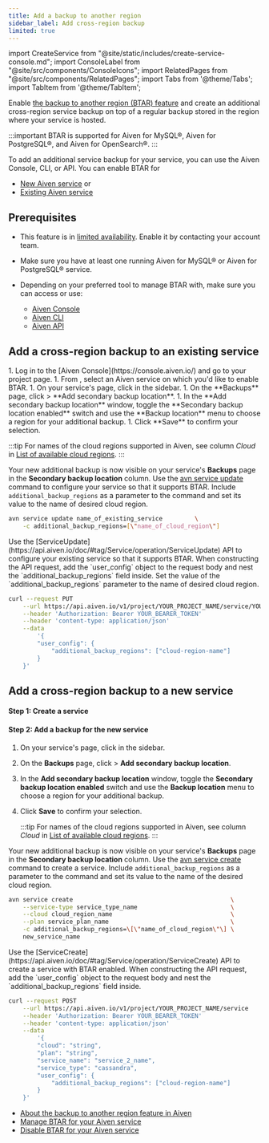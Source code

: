 ```yaml
---
title: Add a backup to another region
sidebar_label: Add cross-region backup
limited: true
---
```


import CreateService from "@site/static/includes/create-service-console.md";
import ConsoleLabel from "@site/src/components/ConsoleIcons";
import RelatedPages from "@site/src/components/RelatedPages";
import Tabs from '@theme/Tabs';
import TabItem from '@theme/TabItem';

Enable [the backup to another region (BTAR) feature](/docs/platform/concepts/backup-to-another-region) and create an additional cross-region service backup on top of a regular backup stored in the region where your service is hosted.

:::important
BTAR is supported for Aiven for MySQL®, Aiven for PostgreSQL®, and Aiven for OpenSearch®.
:::

To add an additional service backup for your service, you can use the Aiven Console, CLI,
or API. You can enable BTAR for

- [New Aiven service](/docs/platform/howto/btar/enable-backup-to-another-region#add-a-cross-region-backup-to-a-new-service)
  or
- [Existing Aiven service](/docs/platform/howto/btar/enable-backup-to-another-region#add-a-cross-region-backup-to-an-existing-service)

## Prerequisites

- This feature is in [limited availability](/docs/platform/concepts/beta_services).
  Enable it by contacting your account team.
- Make sure you have at least one running Aiven for MySQL® or Aiven for PostgreSQL® service.
- Depending on your preferred tool to manage BTAR with, make sure you can access or use:

  - [Aiven Console](https://console.aiven.io/)
  - [Aiven CLI](/docs/tools/cli)
  - [Aiven API](/docs/tools/api)

## Add a cross-region backup to an existing service

<Tabs groupId="group1">
<TabItem value="gui" label="Aiven Console" default>
1. Log in to the [Aiven Console](https://console.aiven.io/) and go to your project page.
1. From <ConsoleLabel name="Services"/>, select an Aiven service on which you'd like to
   enable BTAR.
1. On your service's page, click <ConsoleLabel name="backups"/> in the sidebar.
1. On the **Backups** page, click <ConsoleLabel name="actions"/> >
   **Add secondary backup location**.
1. In the **Add secondary backup location** window, toggle the
   **Secondary backup location enabled** switch and use the **Backup location** menu to
   choose a region for your additional backup.
1. Click **Save** to confirm your selection.

   :::tip
   For names of the cloud regions supported in Aiven, see column *Cloud* in
   [List of available cloud regions](/docs/platform/reference/list_of_clouds).
   :::

Your new additional backup is now visible on your service's **Backups** page in the
**Secondary backup location** column.
</TabItem>
<TabItem value="cli" label="Aiven CLI">
Use the [avn service update](/docs/tools/cli/service-cli) command to configure your
service so that it supports BTAR. Include `additional_backup_regions` as a parameter to
the command and set its value to the name of desired cloud region.

```bash
avn service update name_of_existing_service         \
    -c additional_backup_regions=[\"name_of_cloud_region\"]
```
</TabItem>
<TabItem value="api" label="Aiven API">
Use the [ServiceUpdate](https://api.aiven.io/doc/#tag/Service/operation/ServiceUpdate) API
to configure your existing service so that it supports BTAR. When constructing the API
request, add the `user_config` object to the request body and nest the
`additional_backup_regions` field inside. Set the value of the
`additional_backup_regions` parameter to the name of desired cloud region.

```bash
curl --request PUT                                                                       \
    --url https://api.aiven.io/v1/project/YOUR_PROJECT_NAME/service/YOUR_SERVICE_NAME    \
    --header 'Authorization: Bearer YOUR_BEARER_TOKEN'                 \
    --header 'content-type: application/json'                          \
    --data
        '{
        "user_config": {
            "additional_backup_regions": ["cloud-region-name"]
        }
    }'
```

</TabItem>
</Tabs>

## Add a cross-region backup to a new service

<Tabs groupId="group1">
<TabItem value="gui" label="Aiven Console" default>

#### Step 1: Create a service

<CreateService/>

#### Step 2: Add a backup for the new service

1. On your service's page, click <ConsoleLabel name="backups"/> in the sidebar.
1. On the **Backups** page, click <ConsoleLabel name="actions"/> >
   **Add secondary backup location**.
1. In the **Add secondary backup location** window, toggle the
   **Secondary backup location enabled** switch and use the **Backup location** menu to
   choose a region for your additional backup.
1. Click **Save** to confirm your selection.

   :::tip
   For names of the cloud regions supported in Aiven, see column *Cloud* in
   [List of available cloud regions](/docs/platform/reference/list_of_clouds).
   :::

Your new additional backup is now visible on your service's **Backups** page in the
**Secondary backup location** column.
</TabItem>
<TabItem value="cli" label="Aiven CLI">
Use the [avn service create](/docs/tools/cli/service-cli) command to create a
service. Include `additional_backup_regions` as a parameter to the command and set its
value to the name of the desired cloud region.

```bash
avn service create                                            \
    --service-type service_type_name                          \
    --cloud cloud_region_name                                 \
    --plan service_plan_name                                  \
    -c additional_backup_regions=\[\"name_of_cloud_region\"\] \
    new_service_name
```

</TabItem>
<TabItem value="api" label="Aiven API">
Use the [ServiceCreate](https://api.aiven.io/doc/#tag/Service/operation/ServiceCreate) API
to create a service with BTAR enabled. When constructing the API request, add the
`user_config` object to the request body and nest the `additional_backup_regions`
field inside.

```bash
curl --request POST                                                    \
    --url https://api.aiven.io/v1/project/YOUR_PROJECT_NAME/service    \
    --header 'Authorization: Bearer YOUR_BEARER_TOKEN'                 \
    --header 'content-type: application/json'                          \
    --data
        '{
        "cloud": "string",
        "plan": "string",
        "service_name": "service_2_name",
        "service_type": "cassandra",
        "user_config": {
            "additional_backup_regions": ["cloud-region-name"]
        }
    }'
```

</TabItem>
</Tabs>

<RelatedPages/>

- [About the backup to another region feature in Aiven](/docs/platform/concepts/backup-to-another-region)
- [Manage BTAR for your Aiven service](/docs/platform/howto/btar/manage-backup-to-another-region)
- [Disable BTAR for your Aiven service](/docs/platform/howto/btar/disable-backup-to-another-region)
